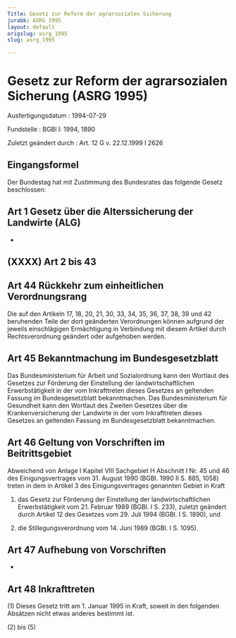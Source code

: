 ```yaml
---
Title: Gesetz zur Reform der agrarsozialen Sicherung
jurabk: ASRG 1995
layout: default
origslug: asrg_1995
slug: asrg_1995

---
```


# Gesetz zur Reform der agrarsozialen Sicherung (ASRG 1995)

Ausfertigungsdatum
:   1994-07-29

Fundstelle
:   BGBl I: 1994, 1890

Zuletzt geändert durch
:   Art. 12 G v. 22.12.1999 I 2626


## Eingangsformel

Der Bundestag hat mit Zustimmung des Bundesrates das folgende Gesetz beschlossen:


## Art 1 Gesetz über die Alterssicherung der Landwirte (ALG)

-


## (XXXX) Art 2 bis 43



## Art 44 Rückkehr zum einheitlichen Verordnungsrang

Die auf den Artikeln 17, 18, 20, 21, 30, 33, 34, 35, 36, 37, 38, 39 und 42 beruhenden Teile der dort geänderten Verordnungen können aufgrund der jeweils einschlägigen Ermächtigung in Verbindung mit diesem Artikel durch Rechtsverordnung geändert oder aufgehoben werden.


## Art 45 Bekanntmachung im Bundesgesetzblatt

Das Bundesministerium für Arbeit und Sozialordnung kann den Wortlaut des Gesetzes zur Förderung der Einstellung der landwirtschaftlichen Erwerbstätigkeit in der vom Inkrafttreten dieses Gesetzes an geltenden Fassung im Bundesgesetzblatt bekanntmachen. Das Bundesministerium für Gesundheit kann den Wortlaut des Zweiten Gesetzes über die Krankenversicherung der Landwirte in der vom Inkrafttreten dieses Gesetzes an geltenden Fassung im Bundesgesetzblatt bekanntmachen.


## Art 46 Geltung von Vorschriften im Beitrittsgebiet

Abweichend von Anlage I Kapitel VIII Sachgebiet H Abschnitt I Nr. 45 und 46 des Einigungsvertrages vom 31. August 1990 (BGBl. 1990 II S. 885, 1058) treten in dem in Artikel 3 des Einigungsvertrages genannten Gebiet in Kraft

1.  das Gesetz zur Förderung der Einstellung der landwirtschaftlichen Erwerbstätigkeit vom 21. Februar 1989 (BGBl. I S. 233), zuletzt geändert durch Artikel 12 des Gesetzes vom 29. Juli 1994 (BGBl. I S. 1890), und


2.  die Stillegungsverordnung vom 14. Juni 1989 (BGBl. I S. 1095).





## Art 47 Aufhebung von Vorschriften

-


## Art 48 Inkrafttreten

(1) Dieses Gesetz tritt am 1. Januar 1995 in Kraft, soweit in den folgenden Absätzen nicht etwas anderes bestimmt ist.

(2) bis (5)

